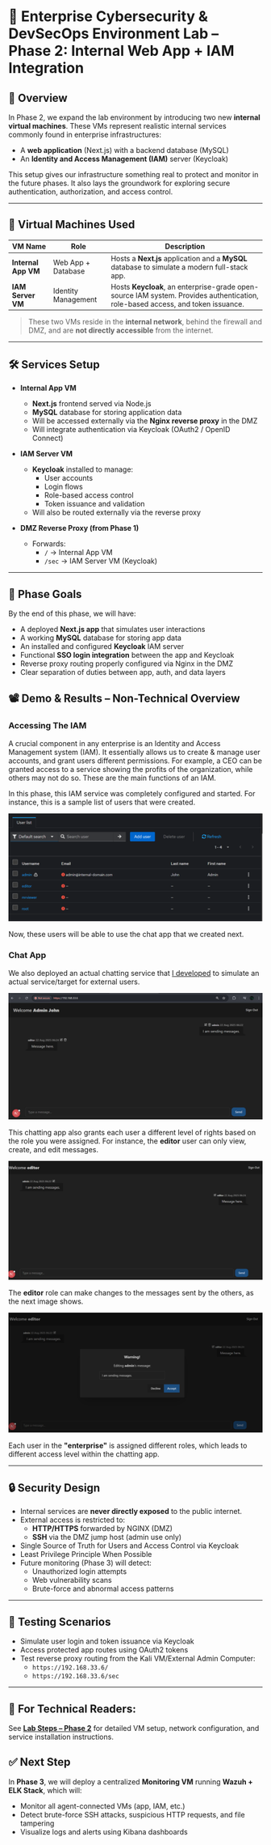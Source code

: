 # 🔐 Enterprise Cybersecurity & DevSecOps Environment Lab – Phase 2: Internal Web App + IAM Integration

## 🧩 Overview

In Phase 2, we expand the lab environment by introducing two new **internal virtual machines**. These VMs represent realistic internal services commonly found in enterprise infrastructures:

- A **web application** (Next.js) with a backend database (MySQL)
- An **Identity and Access Management (IAM)** server (Keycloak)

This setup gives our infrastructure something real to protect and monitor in the future phases. It also lays the groundwork for exploring secure authentication, authorization, and access control.

---

## 🧱 Virtual Machines Used

| VM Name             | Role                        | Description                                                                 |
|---------------------|-----------------------------|-----------------------------------------------------------------------------|
| **Internal App VM** | Web App + Database          | Hosts a **Next.js** application and a **MySQL** database to simulate a modern full-stack app. |
| **IAM Server VM**   | Identity Management         | Hosts **Keycloak**, an enterprise-grade open-source IAM system. Provides authentication, role-based access, and token issuance. |

> These two VMs reside in the **internal network**, behind the firewall and DMZ, and are **not directly accessible** from the internet.

---

## 🛠️ Services Setup

- **Internal App VM**
  - **Next.js** frontend served via Node.js
  - **MySQL** database for storing application data
  - Will be accessed externally via the **Nginx reverse proxy** in the DMZ
  - Will integrate authentication via Keycloak (OAuth2 / OpenID Connect)

- **IAM Server VM**
  - **Keycloak** installed to manage:
    - User accounts
    - Login flows
    - Role-based access control
    - Token issuance and validation
  - Will also be routed externally via the reverse proxy

- **DMZ Reverse Proxy (from Phase 1)**
  - Forwards:
    - `/` → Internal App VM
    - `/sec` → IAM Server VM (Keycloak)

---

## 🎯 Phase Goals

By the end of this phase, we will have:

- A deployed **Next.js app** that simulates user interactions
- A working **MySQL** database for storing app data
- An installed and configured **Keycloak** IAM server
- Functional **SSO login integration** between the app and Keycloak
- Reverse proxy routing properly configured via Nginx in the DMZ
- Clear separation of duties between app, auth, and data layers

## 📽️ Demo & Results – Non-Technical Overview 

### Accessing The IAM
A crucial component in any enterprise is an Identity and Access Management system (IAM). It essentially allows us to create & manage user accounts, and grant users different permissions. For example, a CEO can be granted access to a service showing the profits of the organization, while others may not do so. These are the main functions of an IAM.

In this phase, this IAM service was completely configured and started. For instance, this is a sample list of users that were created.

<p align="center">
  <img src="images/Keycloak_Users.png">
</p>

Now, these users will be able to use the chat app that we created next.

### Chat App
We also deployed an actual chatting service that [I developed](https://github.com/abdrnasr/Chat-App-with-Keycloak-IAM?tab=readme-ov-file) to simulate an actual service/target for external users.

<p align="center">
  <img src="images/Chat_App_Messages.png">
</p

This chatting app also grants each user a different level of rights based on the role you were assigned. For instance, the **editor** user can only view, create, and edit messages.
<p align="center">
  <img src="images/Chat_Editor.png">
</p
 
The **editor** role can make changes to the messages sent by the others, as the next image shows. 
<p align="center">
  <img src="images/Chat_Editor_Edit.png">
</p

Each user in the **"enterprise"** is assigned different roles, which leads to different access level within the chatting app. 

---
## 🔒 Security Design

- Internal services are **never directly exposed** to the public internet.
- External access is restricted to:
  - **HTTP/HTTPS** forwarded by NGINX (DMZ)
  - **SSH** via the DMZ jump host (admin use only)
- Single Source of Truth for Users and Access Control via Keycloak
- Least Privilege Principle When Possible
- Future monitoring (Phase 3) will detect:
  - Unauthorized login attempts
  - Web vulnerability scans
  - Brute-force and abnormal access patterns

---
## 🧪 Testing Scenarios

- Simulate user login and token issuance via Keycloak
- Access protected app routes using OAuth2 tokens
- Test reverse proxy routing from the Kali VM/External Admin Computer:
  - `https://192.168.33.6/`
  - `https://192.168.33.6/sec`

---


## 📄 **For Technical Readers:**  
See **[Lab Steps – Phase 2](lab-steps-phase-2.md)** for detailed VM setup, network configuration, and service installation instructions.


## ✅ Next Step

In **Phase 3**, we will deploy a centralized **Monitoring VM** running **Wazuh + ELK Stack**, which will:
- Monitor all agent-connected VMs (app, IAM, etc.)
- Detect brute-force SSH attacks, suspicious HTTP requests, and file tampering
- Visualize logs and alerts using Kibana dashboards

